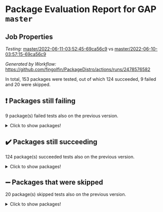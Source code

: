 # Package Evaluation Report for GAP `master`

## Job Properties

*Testing:* [master/2022-06-11-03:52:45-69ca56c9](https://github.com/fingolfin/PackageDistro/blob/data/reports/master/2022-06-11-03:52:45-69ca56c9) vs [master/2022-06-10-03:57:15-69ca56c9](https://github.com/fingolfin/PackageDistro/blob/data/reports/master/2022-06-10-03:57:15-69ca56c9)

*Generated by Workflow:* https://github.com/fingolfin/PackageDistro/actions/runs/2478576582

In total, 153 packages were tested, out of which 124 succeeded, 9 failed and 20 were skipped.

## :exclamation: Packages still failing

9 package(s) failed tests also on the previous version.
<details><summary>Click to show packages!</summary>

- fining 1.4.1 [(failure)](https://github.com/fingolfin/PackageDistro/runs/6840638533?check_suite_focus=true)
- francy 1.2.4 [(failure)](https://github.com/fingolfin/PackageDistro/runs/6840638692?check_suite_focus=true)
- hap 1.39 [(failure)](https://github.com/fingolfin/PackageDistro/runs/6840638997?check_suite_focus=true)
- normalizinterface 1.3.2 [(failure)](https://github.com/fingolfin/PackageDistro/runs/6840640391?check_suite_focus=true)
- packagemanager 1.2 [(failure)](https://github.com/fingolfin/PackageDistro/runs/6840640511?check_suite_focus=true)
- rcwa 4.6.4 [(failure)](https://github.com/fingolfin/PackageDistro/runs/6840641019?check_suite_focus=true)
- recog 1.3.2 [(failure)](https://github.com/fingolfin/PackageDistro/runs/6840641096?check_suite_focus=true)
- semigroups 4.0.0 [(failure)](https://github.com/fingolfin/PackageDistro/runs/6840641273?check_suite_focus=true)
- ugaly 4.0.2 [(failure)](https://github.com/fingolfin/PackageDistro/runs/6840641888?check_suite_focus=true)
</details>

## :heavy_check_mark: Packages still succeeding

124 package(s) succeeded tests also on the previous version.
<details><summary>Click to show packages!</summary>

- ace 5.4 [(success)](https://github.com/fingolfin/PackageDistro/runs/6840636980?check_suite_focus=true)
- aclib 1.3.2 [(success)](https://github.com/fingolfin/PackageDistro/runs/6840637027?check_suite_focus=true)
- agt 0.2 [(success)](https://github.com/fingolfin/PackageDistro/runs/6840637088?check_suite_focus=true)
- alnuth 3.2.1 [(success)](https://github.com/fingolfin/PackageDistro/runs/6840637141?check_suite_focus=true)
- anupq 3.2.6 [(success)](https://github.com/fingolfin/PackageDistro/runs/6840637199?check_suite_focus=true)
- atlasrep 2.1.2 [(success)](https://github.com/fingolfin/PackageDistro/runs/6840637260?check_suite_focus=true)
- autodoc 2022.03.10 [(success)](https://github.com/fingolfin/PackageDistro/runs/6840637335?check_suite_focus=true)
- automata 1.15 [(success)](https://github.com/fingolfin/PackageDistro/runs/6840637420?check_suite_focus=true)
- automgrp 1.3.2 [(success)](https://github.com/fingolfin/PackageDistro/runs/6840637475?check_suite_focus=true)
- autpgrp 1.10.2 [(success)](https://github.com/fingolfin/PackageDistro/runs/6840637567?check_suite_focus=true)
- cap 2022.05-09 [(success)](https://github.com/fingolfin/PackageDistro/runs/6840637625?check_suite_focus=true)
- caratinterface 2.3.3 [(success)](https://github.com/fingolfin/PackageDistro/runs/6840637667?check_suite_focus=true)
- cddinterface 2020.06.24 [(success)](https://github.com/fingolfin/PackageDistro/runs/6840637702?check_suite_focus=true)
- circle 1.6.5 [(success)](https://github.com/fingolfin/PackageDistro/runs/6840637724?check_suite_focus=true)
- classicpres 1.22 [(success)](https://github.com/fingolfin/PackageDistro/runs/6840637747?check_suite_focus=true)
- cohomolo 1.6.10 [(success)](https://github.com/fingolfin/PackageDistro/runs/6840637775?check_suite_focus=true)
- congruence 1.2.4 [(success)](https://github.com/fingolfin/PackageDistro/runs/6840637806?check_suite_focus=true)
- corelg 1.56 [(success)](https://github.com/fingolfin/PackageDistro/runs/6840637837?check_suite_focus=true)
- crime 1.6 [(success)](https://github.com/fingolfin/PackageDistro/runs/6840637870?check_suite_focus=true)
- crisp 1.4.5 [(success)](https://github.com/fingolfin/PackageDistro/runs/6840637903?check_suite_focus=true)
- crypting 0.10 [(success)](https://github.com/fingolfin/PackageDistro/runs/6840637934?check_suite_focus=true)
- cryst 4.1.24 [(success)](https://github.com/fingolfin/PackageDistro/runs/6840637983?check_suite_focus=true)
- crystcat 1.1.9 [(success)](https://github.com/fingolfin/PackageDistro/runs/6840638009?check_suite_focus=true)
- ctbllib 1.3.4 [(success)](https://github.com/fingolfin/PackageDistro/runs/6840638042?check_suite_focus=true)
- cubefree 1.19 [(success)](https://github.com/fingolfin/PackageDistro/runs/6840638071?check_suite_focus=true)
- curlinterface 2.2.2 [(success)](https://github.com/fingolfin/PackageDistro/runs/6840638112?check_suite_focus=true)
- cvec 2.7.5 [(success)](https://github.com/fingolfin/PackageDistro/runs/6840638150?check_suite_focus=true)
- datastructures 0.2.7 [(success)](https://github.com/fingolfin/PackageDistro/runs/6840638180?check_suite_focus=true)
- deepthought 1.0.5 [(success)](https://github.com/fingolfin/PackageDistro/runs/6840638213?check_suite_focus=true)
- design 1.7 [(success)](https://github.com/fingolfin/PackageDistro/runs/6840638255?check_suite_focus=true)
- difsets 2.3.1 [(success)](https://github.com/fingolfin/PackageDistro/runs/6840638278?check_suite_focus=true)
- digraphs 1.5.3 [(success)](https://github.com/fingolfin/PackageDistro/runs/6840638321?check_suite_focus=true)
- edim 1.3.5 [(success)](https://github.com/fingolfin/PackageDistro/runs/6840638367?check_suite_focus=true)
- example 4.3.1 [(success)](https://github.com/fingolfin/PackageDistro/runs/6840638400?check_suite_focus=true)
- factint 1.6.3 [(success)](https://github.com/fingolfin/PackageDistro/runs/6840638424?check_suite_focus=true)
- ferret 1.0.7 [(success)](https://github.com/fingolfin/PackageDistro/runs/6840638446?check_suite_focus=true)
- fga 1.4.0 [(success)](https://github.com/fingolfin/PackageDistro/runs/6840638487?check_suite_focus=true)
- float 1.0.3 [(success)](https://github.com/fingolfin/PackageDistro/runs/6840638567?check_suite_focus=true)
- format 1.4.3 [(success)](https://github.com/fingolfin/PackageDistro/runs/6840638598?check_suite_focus=true)
- forms 1.2.7 [(success)](https://github.com/fingolfin/PackageDistro/runs/6840638622?check_suite_focus=true)
- fplsa 1.2.5 [(success)](https://github.com/fingolfin/PackageDistro/runs/6840638646?check_suite_focus=true)
- fr 2.4.8 [(success)](https://github.com/fingolfin/PackageDistro/runs/6840638666?check_suite_focus=true)
- fwtree 1.3 [(success)](https://github.com/fingolfin/PackageDistro/runs/6840638717?check_suite_focus=true)
- gbnp 1.0.5 [(success)](https://github.com/fingolfin/PackageDistro/runs/6840638738?check_suite_focus=true)
- generalizedmorphismsforcap 2022.05-01 [(success)](https://github.com/fingolfin/PackageDistro/runs/6840638770?check_suite_focus=true)
- genss 1.6.6 [(success)](https://github.com/fingolfin/PackageDistro/runs/6840638800?check_suite_focus=true)
- gradedringforhomalg 2022.03-01 [(success)](https://github.com/fingolfin/PackageDistro/runs/6840638829?check_suite_focus=true)
- grape 4.8.5 [(success)](https://github.com/fingolfin/PackageDistro/runs/6840638862?check_suite_focus=true)
- groupoids 1.69 [(success)](https://github.com/fingolfin/PackageDistro/runs/6840638888?check_suite_focus=true)
- grpconst 2.6.2 [(success)](https://github.com/fingolfin/PackageDistro/runs/6840638911?check_suite_focus=true)
- guarana 0.96.3 [(success)](https://github.com/fingolfin/PackageDistro/runs/6840638945?check_suite_focus=true)
- guava 3.16 [(success)](https://github.com/fingolfin/PackageDistro/runs/6840638965?check_suite_focus=true)
- hapcryst 0.1.14 [(success)](https://github.com/fingolfin/PackageDistro/runs/6840639030?check_suite_focus=true)
- hecke 1.5.3 [(success)](https://github.com/fingolfin/PackageDistro/runs/6840639075?check_suite_focus=true)
- help 3.5 [(success)](https://github.com/fingolfin/PackageDistro/runs/6840639124?check_suite_focus=true)
- idrel 2.43 [(success)](https://github.com/fingolfin/PackageDistro/runs/6840639179?check_suite_focus=true)
- images 1.3.1 [(success)](https://github.com/fingolfin/PackageDistro/runs/6840639207?check_suite_focus=true)
- intpic 0.2.4 [(success)](https://github.com/fingolfin/PackageDistro/runs/6840639241?check_suite_focus=true)
- io 4.7.2 [(success)](https://github.com/fingolfin/PackageDistro/runs/6840639274?check_suite_focus=true)
- irredsol 1.4.3 [(success)](https://github.com/fingolfin/PackageDistro/runs/6840639319?check_suite_focus=true)
- json 2.1.0 [(success)](https://github.com/fingolfin/PackageDistro/runs/6840639359?check_suite_focus=true)
- jupyterkernel 1.4.1 [(success)](https://github.com/fingolfin/PackageDistro/runs/6840639400?check_suite_focus=true)
- jupyterviz 1.5.1 [(success)](https://github.com/fingolfin/PackageDistro/runs/6840639434?check_suite_focus=true)
- kan 1.34 [(success)](https://github.com/fingolfin/PackageDistro/runs/6840639481?check_suite_focus=true)
- kbmag 1.5.9 [(success)](https://github.com/fingolfin/PackageDistro/runs/6840639525?check_suite_focus=true)
- laguna 3.9.5 [(success)](https://github.com/fingolfin/PackageDistro/runs/6840639564?check_suite_focus=true)
- liealgdb 2.2.1 [(success)](https://github.com/fingolfin/PackageDistro/runs/6840639620?check_suite_focus=true)
- liepring 2.6 [(success)](https://github.com/fingolfin/PackageDistro/runs/6840639690?check_suite_focus=true)
- liering 2.4.2 [(success)](https://github.com/fingolfin/PackageDistro/runs/6840639737?check_suite_focus=true)
- linearalgebraforcap 2022.05-04 [(success)](https://github.com/fingolfin/PackageDistro/runs/6840639791?check_suite_focus=true)
- loops 3.4.1 [(success)](https://github.com/fingolfin/PackageDistro/runs/6840639865?check_suite_focus=true)
- lpres 1.0.3 [(success)](https://github.com/fingolfin/PackageDistro/runs/6840639926?check_suite_focus=true)
- majoranaalgebras 1.4 [(success)](https://github.com/fingolfin/PackageDistro/runs/6840640002?check_suite_focus=true)
- mapclass 1.4.5 [(success)](https://github.com/fingolfin/PackageDistro/runs/6840640086?check_suite_focus=true)
- matgrp 0.64 [(success)](https://github.com/fingolfin/PackageDistro/runs/6840640162?check_suite_focus=true)
- modisom 2.5.2 [(success)](https://github.com/fingolfin/PackageDistro/runs/6840640207?check_suite_focus=true)
- modulepresentationsforcap 2022.05-03 [(success)](https://github.com/fingolfin/PackageDistro/runs/6840640254?check_suite_focus=true)
- monoidalcategories 2022.05-06 [(success)](https://github.com/fingolfin/PackageDistro/runs/6840640288?check_suite_focus=true)
- nconvex 2020.11-04 [(success)](https://github.com/fingolfin/PackageDistro/runs/6840640315?check_suite_focus=true)
- nilmat 1.4.1 [(success)](https://github.com/fingolfin/PackageDistro/runs/6840640339?check_suite_focus=true)
- nock 1.5 [(success)](https://github.com/fingolfin/PackageDistro/runs/6840640363?check_suite_focus=true)
- nq 2.5.8 [(success)](https://github.com/fingolfin/PackageDistro/runs/6840640411?check_suite_focus=true)
- numericalsgps 1.3.0 [(success)](https://github.com/fingolfin/PackageDistro/runs/6840640429?check_suite_focus=true)
- openmath 11.5.1 [(success)](https://github.com/fingolfin/PackageDistro/runs/6840640465?check_suite_focus=true)
- orb 4.8.4 [(success)](https://github.com/fingolfin/PackageDistro/runs/6840640490?check_suite_focus=true)
- patternclass 2.4.2 [(success)](https://github.com/fingolfin/PackageDistro/runs/6840640538?check_suite_focus=true)
- permut 2.0.4 [(success)](https://github.com/fingolfin/PackageDistro/runs/6840640567?check_suite_focus=true)
- polenta 1.3.10 [(success)](https://github.com/fingolfin/PackageDistro/runs/6840640612?check_suite_focus=true)
- polymaking 0.8.6 [(success)](https://github.com/fingolfin/PackageDistro/runs/6840640664?check_suite_focus=true)
- primgrp 3.4.2 [(success)](https://github.com/fingolfin/PackageDistro/runs/6840640719?check_suite_focus=true)
- profiling 2.5.0 [(success)](https://github.com/fingolfin/PackageDistro/runs/6840640785?check_suite_focus=true)
- qpa 1.33 [(success)](https://github.com/fingolfin/PackageDistro/runs/6840640876?check_suite_focus=true)
- quagroup 1.8.3 [(success)](https://github.com/fingolfin/PackageDistro/runs/6840640935?check_suite_focus=true)
- radiroot 2.9 [(success)](https://github.com/fingolfin/PackageDistro/runs/6840640986?check_suite_focus=true)
- rds 1.8 [(success)](https://github.com/fingolfin/PackageDistro/runs/6840641057?check_suite_focus=true)
- repndecomp 1.2.1 [(success)](https://github.com/fingolfin/PackageDistro/runs/6840641137?check_suite_focus=true)
- repsn 3.1.0 [(success)](https://github.com/fingolfin/PackageDistro/runs/6840641164?check_suite_focus=true)
- resclasses 4.7.2 [(success)](https://github.com/fingolfin/PackageDistro/runs/6840641198?check_suite_focus=true)
- scscp 2.3.1 [(success)](https://github.com/fingolfin/PackageDistro/runs/6840641229?check_suite_focus=true)
- sglppow 2.2 [(success)](https://github.com/fingolfin/PackageDistro/runs/6840641305?check_suite_focus=true)
- sgpviz 0.999.5 [(success)](https://github.com/fingolfin/PackageDistro/runs/6840641345?check_suite_focus=true)
- simpcomp 2.1.14 [(success)](https://github.com/fingolfin/PackageDistro/runs/6840641389?check_suite_focus=true)
- singular 2020.12.18 [(success)](https://github.com/fingolfin/PackageDistro/runs/6840641425?check_suite_focus=true)
- sla 1.5.3 [(success)](https://github.com/fingolfin/PackageDistro/runs/6840641465?check_suite_focus=true)
- smallgrp 1.5 [(success)](https://github.com/fingolfin/PackageDistro/runs/6840641501?check_suite_focus=true)
- smallsemi 0.6.13 [(success)](https://github.com/fingolfin/PackageDistro/runs/6840641549?check_suite_focus=true)
- sonata 2.9.4 [(success)](https://github.com/fingolfin/PackageDistro/runs/6840641591?check_suite_focus=true)
- sophus 1.25 [(success)](https://github.com/fingolfin/PackageDistro/runs/6840641632?check_suite_focus=true)
- spinsym 1.5.2 [(success)](https://github.com/fingolfin/PackageDistro/runs/6840641671?check_suite_focus=true)
- symbcompcc 1.3.2 [(success)](https://github.com/fingolfin/PackageDistro/runs/6840641705?check_suite_focus=true)
- thelma 1.3 [(success)](https://github.com/fingolfin/PackageDistro/runs/6840641744?check_suite_focus=true)
- tomlib 1.2.9 [(success)](https://github.com/fingolfin/PackageDistro/runs/6840641781?check_suite_focus=true)
- toric 1.9.5 [(success)](https://github.com/fingolfin/PackageDistro/runs/6840641821?check_suite_focus=true)
- transgrp 3.6.2 [(success)](https://github.com/fingolfin/PackageDistro/runs/6840641856?check_suite_focus=true)
- unipot 1.5 [(success)](https://github.com/fingolfin/PackageDistro/runs/6840641909?check_suite_focus=true)
- unitlib 4.1.0 [(success)](https://github.com/fingolfin/PackageDistro/runs/6840641943?check_suite_focus=true)
- utils 0.72 [(success)](https://github.com/fingolfin/PackageDistro/runs/6840641968?check_suite_focus=true)
- uuid 0.7 [(success)](https://github.com/fingolfin/PackageDistro/runs/6840641994?check_suite_focus=true)
- walrus 0.9991 [(success)](https://github.com/fingolfin/PackageDistro/runs/6840642019?check_suite_focus=true)
- wedderga 4.10.2 [(success)](https://github.com/fingolfin/PackageDistro/runs/6840642037?check_suite_focus=true)
- xmod 2.88 [(success)](https://github.com/fingolfin/PackageDistro/runs/6840642060?check_suite_focus=true)
- xmodalg 1.22 [(success)](https://github.com/fingolfin/PackageDistro/runs/6840642099?check_suite_focus=true)
- yangbaxter 0.10.0 [(success)](https://github.com/fingolfin/PackageDistro/runs/6840642127?check_suite_focus=true)
- zeromqinterface 0.13 [(success)](https://github.com/fingolfin/PackageDistro/runs/6840642148?check_suite_focus=true)
</details>

## :heavy_minus_sign: Packages that were skipped

20 package(s) skipped tests also on the previous version.
<details><summary>Click to show packages!</summary>

- 4ti2interface 2022.03-01 [(skipped)](https://github.com/fingolfin/PackageDistro/runs/6840592541?check_suite_focus=true)
- browse 1.8.14 [(skipped)](https://github.com/fingolfin/PackageDistro/runs/6840592541?check_suite_focus=true)
- examplesforhomalg 2022.03-01 [(skipped)](https://github.com/fingolfin/PackageDistro/runs/6840592541?check_suite_focus=true)
- gapdoc 1.6.5 [(skipped)](https://github.com/fingolfin/PackageDistro/runs/6840592541?check_suite_focus=true)
- gauss 2022.03-01 [(skipped)](https://github.com/fingolfin/PackageDistro/runs/6840592541?check_suite_focus=true)
- gaussforhomalg 2022.03-01 [(skipped)](https://github.com/fingolfin/PackageDistro/runs/6840592541?check_suite_focus=true)
- gradedmodules 2022.03-01 [(skipped)](https://github.com/fingolfin/PackageDistro/runs/6840592541?check_suite_focus=true)
- homalg 2022.03-01 [(skipped)](https://github.com/fingolfin/PackageDistro/runs/6840592541?check_suite_focus=true)
- homalgtocas 2022.03-01 [(skipped)](https://github.com/fingolfin/PackageDistro/runs/6840592541?check_suite_focus=true)
- io_forhomalg 2022.03-01 [(skipped)](https://github.com/fingolfin/PackageDistro/runs/6840592541?check_suite_focus=true)
- itc 1.5.1 [(skipped)](https://github.com/fingolfin/PackageDistro/runs/6840592541?check_suite_focus=true)
- localizeringforhomalg 2022.03-01 [(skipped)](https://github.com/fingolfin/PackageDistro/runs/6840592541?check_suite_focus=true)
- matricesforhomalg 2022.04-01 [(skipped)](https://github.com/fingolfin/PackageDistro/runs/6840592541?check_suite_focus=true)
- modules 2022.03-01 [(skipped)](https://github.com/fingolfin/PackageDistro/runs/6840592541?check_suite_focus=true)
- polycyclic 2.16 [(skipped)](https://github.com/fingolfin/PackageDistro/runs/6840592541?check_suite_focus=true)
- ringsforhomalg 2022.04-01 [(skipped)](https://github.com/fingolfin/PackageDistro/runs/6840592541?check_suite_focus=true)
- sco 2022.03-01 [(skipped)](https://github.com/fingolfin/PackageDistro/runs/6840592541?check_suite_focus=true)
- toolsforhomalg 2022.05-01 [(skipped)](https://github.com/fingolfin/PackageDistro/runs/6840592541?check_suite_focus=true)
- toricvarieties 2022.03.23 [(skipped)](https://github.com/fingolfin/PackageDistro/runs/6840592541?check_suite_focus=true)
- xgap 4.31 [(skipped)](https://github.com/fingolfin/PackageDistro/runs/6840592541?check_suite_focus=true)
</details>

